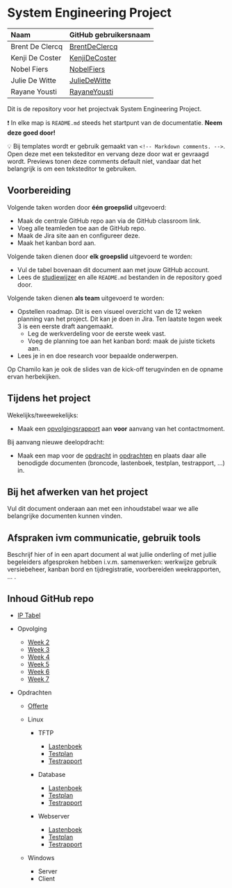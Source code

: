 # System Engineering Project

| Naam            | GitHub gebruikersnaam                             |
| :-------------- | :------------------------------------------------ |
| Brent De Clercq | [BrentDeClercq](https://github.com/BrentDeClercq) |
| Kenji De Coster | [KenjiDeCoster](https://github.com/KenjiDeCoster) |
| Nobel Fiers     | [NobelFiers](https://github.com/NobelFiers)       |
| Julie De Witte  | [JulieDeWitte](https://github.com/JulieDeWitte)   |
| Rayane Yousti   | [RayaneYousti](https://github.com/RayaneYousti)   |

Dit is de repository voor het projectvak System Engineering Project.

:exclamation: In elke map is `README.md` steeds het startpunt van de documentatie. **Neem deze goed door!**

:bulb: Bij templates wordt er gebruik gemaakt van `<!-- Markdown comments. -->`. Open deze met een teksteditor en vervang deze door wat er gevraagd wordt. Previews tonen deze comments default niet, vandaar dat het belangrijk is om een teksteditor te gebruiken.

## Voorbereiding

Volgende taken worden door **één groepslid** uitgevoerd:

- Maak de centrale GitHub repo aan via de GitHub classroom link.
- Voeg alle teamleden toe aan de GitHub repo.
- Maak de Jira site aan en configureer deze.
- Maak het kanban bord aan.

Volgende taken dienen door **elk groepslid** uitgevoerd te worden:

- Vul de tabel bovenaan dit document aan met jouw GitHub account.
- Lees de [studiewijzer](./studiewijzer.md) en alle `README.md` bestanden in de repository goed door.

Volgende taken dienen **als team** uitgevoerd te worden:

- Opstellen roadmap. Dit is een visueel overzicht van de 12 weken planning van het project. Dit kan je doen in Jira. Ten laatste tegen week 3 is een eerste draft aangemaakt.
  - Leg de werkverdeling voor de eerste week vast.
  - Voeg de planning toe aan het kanban bord: maak de juiste tickets aan.
- Lees je in en doe research voor bepaalde onderwerpen.

Op Chamilo kan je ook de slides van de kick-off terugvinden en de opname ervan herbekijken.

## Tijdens het project

Wekelijks/tweewekelijks:

- Maak een [opvolgingsrapport](./analyse/README.md) aan **voor** aanvang van het contactmoment.

Bij aanvang nieuwe deelopdracht:

- Maak een map voor de [opdracht](./opdrachten/README.md) in [opdrachten](./opdrachten/) en plaats daar alle benodigde documenten (broncode, lastenboek, testplan, testrapport, ...) in.

## Bij het afwerken van het project

Vul dit document onderaan aan met een inhoudstabel waar we alle belangrijke documenten kunnen vinden.

## Afspraken ivm communicatie, gebruik tools

Beschrijf hier of in een apart document al wat jullie onderling of met jullie begeleiders afgesproken hebben i.v.m. samenwerken: werkwijze gebruik versiebeheer, kanban bord en tijdregistratie, voorbereiden weekrapporten, ... .

## Inhoud GitHub repo

<!-- Vul aan. -->

- [IP Tabel](./opdrachten/netwerk/ip-tabel.md)

- Opvolging

  - [Week 2](./opvolging/Opvolgingsformulier%202/opvolgingsrapport-2.md)
  - [Week 3](./opvolging/Opvolgingsformulier%203/opvolgingsrapport-3.md)
  - [Week 4](./opvolging/Opvolgingsformulier%204/opvolgingsrapport-4.md)
  - [Week 5](./opvolging/Opvolgingsformulier%205/opvolgingsrapport-5.md)
  - [Week 6](./opvolging/Opvolgingsformulier%206/opvolgingsrapport-6.md)
  - [Week 7](./opvolging/Opvolgingsformulier%207/opvolgingsrapport-7.md)

- Opdrachten

  - [Offerte](./opdrachten/Offerte/Offerte.pdf)

  - Linux

    - TFTP

      - [Lastenboek](./opdrachten/Linux/TFTP/lastenboek.md)
      - [Testplan](./opdrachten/Linux/TFTP/testplan.md)
      - [Testrapport](./opdrachten/Linux/TFTP/testrapport.md)

    - Database

      - [Lastenboek](./opdrachten/Linux/Database/lastenboek.md)
      - [Testplan](./opdrachten/Linux/Database/testplan.md)
      - [Testrapport](./opdrachten/Linux/Database/testrapport.md)

    - Webserver

      - [Lastenboek](./opdrachten/Linux/Webserver/lastenboek.md)
      - [Testplan](./opdrachten/Linux/Webserver/testplan.md)
      - [Testrapport](./opdrachten/Linux/Webserver/testrapport.md)

  - Windows
    - Server
    - Client
